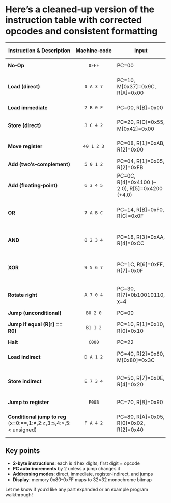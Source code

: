 # Here’s a cleaned‑up version of the instruction table with corrected opcodes and consistent formatting

| Instruction & Description                                         | Machine‑code | Input                                           | Output / Behavior                                 |
| ----------------------------------------------------------------- | :----------: | ----------------------------------------------- | ------------------------------------------------- |
| **No‑Op**                                                         |    `0FFF`    | PC=00                                           | Does nothing; PC ← PC + 2                         |
| **Load (direct)**                                                 |  `1 A 3 7`   | PC=10, M\[0x37]=0x9C, R\[A]=0x00                | R\[A] ← M\[0x37] (0x9C); PC ← 0x12                |
| **Load immediate**                                                |  `2 B 0 F`   | PC=00, R\[B]=0x00                               | R\[B] ← 0x0F; PC ← 0x02                           |
| **Store (direct)**                                                |  `3 C 4 2`   | PC=20, R\[C]=0x55, M\[0x42]=0x00                | M\[0x42] ← R\[C] (0x55); PC ← 0x22                |
| **Move register**                                                 |  `40 1 2 3`  | PC=08, R\[1]=0xAB, R\[2]=0x00                   | R\[2] ← R\[1] (0xAB); PC ← 0x0A                   |
| **Add (two’s‑complement)**                                        |  `5 0 1 2`   | PC=04, R\[1]=0x05, R\[2]=0xFB                   | R\[0] ← 5 + (–5) = 0; PC ← 0x06                   |
| **Add (floating‑point)**                                          |  `6 3 4 5`   | PC=0C, R\[4]=0x4100 (–2.0), R\[5]=0x4200 (+4.0) | R\[3] ← –2.0 + 4.0 = +2.0 ≈ 0x4000; PC ← 0x0E     |
| **OR**                                                            |  `7 A B C`   | PC=14, R\[B]=0xF0, R\[C]=0x0F                   | R\[A] ← 0xF0 OR 0x0F = 0xFF; PC ← 0x16            |
| **AND**                                                           |  `8 2 3 4`   | PC=18, R\[3]=0xAA, R\[4]=0xCC                   | R\[2] ← 0xAA AND 0xCC = 0x88; PC ← 0x1A           |
| **XOR**                                                           |  `9 5 6 7`   | PC=1C, R\[6]=0xFF, R\[7]=0x0F                   | R\[5] ← 0xFF XOR 0x0F = 0xF0; PC ← 0x1E           |
| **Rotate right**                                                  |  `A 7 0 4`   | PC=30, R\[7]=0b10010110, x=4                    | R\[7] ← ROR(R\[7],4) = 0b01101001; PC ← 0x32      |
| **Jump (unconditional)**                                          |   `B0 2 0`   | PC=00                                           | PC ← 0x20                                         |
| **Jump if equal (R\[r] == R0)**                                   |   `B1 1 2`   | PC=10, R\[1]=0x10, R\[0]=0x10                   | R1==R0 → PC ← 0x12, else PC ← 0x12                |
| **Halt**                                                          |    `C000`    | PC=22                                           | Stop execution                                    |
| **Load indirect**                                                 |  `D A 1 2`   | PC=40, R\[2]=0x80, M\[0x80]=0x3C                | R\[A] ← M\[R\[2]] (0x3C); PC ← 0x42               |
| **Store indirect**                                                |  `E 7 3 4`   | PC=50, R\[7]=0xDE, R\[4]=0x20                   | M\[R\[4]] ← R\[7] → M\[0x20]=0xDE; PC ← 0x52      |
| **Jump to register**                                              |    `F00B`    | PC=70, R\[B]=0x90                               | PC ← R\[B] (0x90)                                 |
| **Conditional jump to reg** (x=0:==,1:≠,2:≥,3:≤,4:>,5:< unsigned) |  `F A 4 2`   | PC=80, R\[A]=0x05, R\[0]=0x02, R\[2]=0x40       | 5>2 → true → PC ← R\[2] (0x40); false → PC ← 0x82 |

## Key points

* **2‑byte instructions**: each is 4 hex digits; first digit = opcode
* **PC auto‑increments** by 2 unless a jump changes it
* **Addressing modes**: direct, immediate, register‑indirect, and jumps
* **Display**: memory 0x80–0xFF maps to 32×32 monochrome bitmap

Let me know if you’d like any part expanded or an example program walkthrough!
